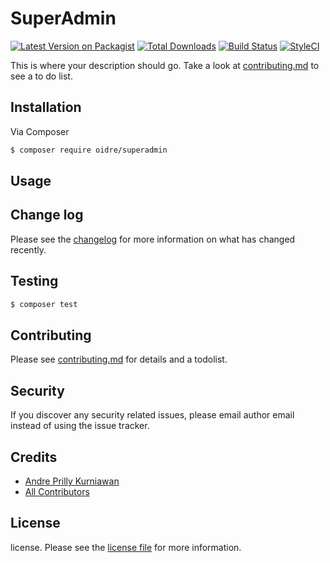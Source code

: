 # SuperAdmin

[![Latest Version on Packagist][ico-version]][link-packagist]
[![Total Downloads][ico-downloads]][link-downloads]
[![Build Status][ico-travis]][link-travis]
[![StyleCI][ico-styleci]][link-styleci]

This is where your description should go. Take a look at [contributing.md](contributing.md) to see a to do list.

## Installation

Via Composer

``` bash
$ composer require oidre/superadmin
```

## Usage

## Change log

Please see the [changelog](changelog.md) for more information on what has changed recently.

## Testing

``` bash
$ composer test
```

## Contributing

Please see [contributing.md](contributing.md) for details and a todolist.

## Security

If you discover any security related issues, please email author email instead of using the issue tracker.

## Credits

- [Andre Prilly Kurniawan][link-author]
- [All Contributors][link-contributors]

## License

license. Please see the [license file](license.md) for more information.

[ico-version]: https://img.shields.io/packagist/v/oidre/superadmin.svg?style=flat-square
[ico-downloads]: https://img.shields.io/packagist/dt/oidre/superadmin.svg?style=flat-square
[ico-travis]: https://img.shields.io/travis/oidre/superadmin/master.svg?style=flat-square
[ico-styleci]: https://styleci.io/repos/12345678/shield

[link-packagist]: https://packagist.org/packages/oidre/superadmin
[link-downloads]: https://packagist.org/packages/oidre/superadmin
[link-travis]: https://travis-ci.org/oidre/superadmin
[link-styleci]: https://styleci.io/repos/12345678
[link-author]: https://github.com/oidre
[link-contributors]: ../../contributors
